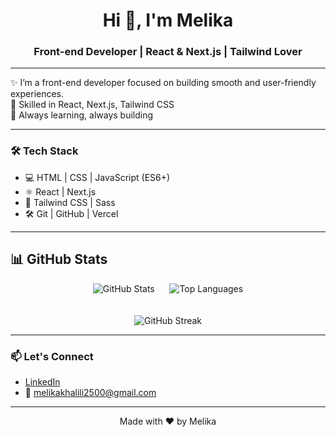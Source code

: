 <h1 align="center">Hi 👋, I'm Melika</h1>
<h3 align="center">Front-end Developer | React & Next.js | Tailwind Lover</h3>

---

✨ I’m a front-end developer focused on building smooth and user-friendly experiences.  
🚀 Skilled in React, Next.js, Tailwind CSS  
🌱 Always learning, always building

---

### 🛠️ Tech Stack
- 💻 HTML | CSS | JavaScript (ES6+)
- ⚛️ React | Next.js
- 🎨 Tailwind CSS | Sass
- 🛠 Git | GitHub | Vercel

---


## 📊 GitHub Stats

<div align="center">
<img src="https://github-readme-stats.vercel.app/api?username=MelikaKhalili&show_icons=true&theme=radical" alt="GitHub Stats" />
  &nbsp;&nbsp;&nbsp;&nbsp;
<img src="https://github-readme-stats.vercel.app/api/top-langs/?username=MelikaKhalili&layout=compact&theme=radical" alt="Top Languages" />
  <br/> <br/> <br/>
<img src="https://github-readme-streak-stats.herokuapp.com?user=MelikaKhalili&theme=radical" alt="GitHub Streak" />
</div>


---

### 📫 Let's Connect
- [LinkedIn](https://www.linkedin.com/in/melikakhalili/)
- 📧 melikakhalili2500@gmail.com

---

<p align="center">
  Made with ❤️ by Melika
</p>
